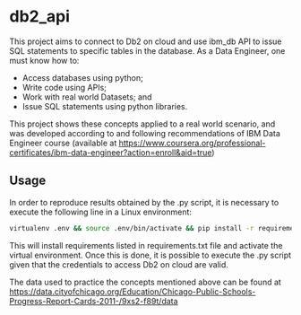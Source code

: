 # db2_api

This project aims to connect to Db2 on cloud and use ibm_db API to issue SQL statements to specific tables in the database. As a Data Engineer, one must know how to:

- Access databases using python;
- Write code using APIs;
- Work with real world Datasets; and
- Issue SQL statements using python libraries.

This project shows these concepts applied to a real world scenario, and was developed according to and following recommendations of IBM Data Engineer course (available at https://www.coursera.org/professional-certificates/ibm-data-engineer?action=enroll&aid=true)

## Usage

In order to reproduce results obtained by the .py script, it is necessary to execute the following line in a Linux environment:

```bash
virtualenv .env && source .env/bin/activate && pip install -r requirements.txt
```

This will install requirements listed in requirements.txt file and activate the virtual environment. Once this is done, it is possible to execute the .py script given that the credentials to access Db2 on cloud are valid.

The data used to practice the concepts mentioned above can be found at https://data.cityofchicago.org/Education/Chicago-Public-Schools-Progress-Report-Cards-2011-/9xs2-f89t/data
